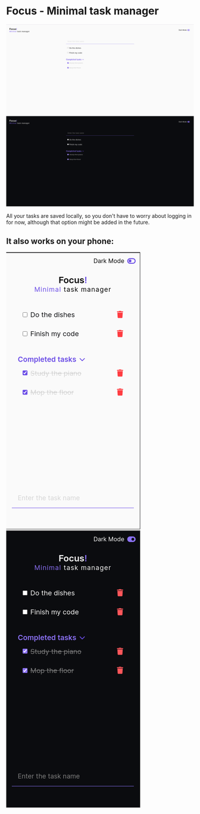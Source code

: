 # Focus - Minimal task manager

<div style="display: inline">
<img src="/img/Focus.png">
<img src="/img/Focus-dark.png">
</div>

All your tasks are saved locally, so you don't have to worry about logging in for now, although that option might be added in the future.

## It also works on your phone:

<div style="display: inline">
<img src="/img/Focus-mobile.png">
<img src="/img/Focus-mobile-dark.png">
</div>
